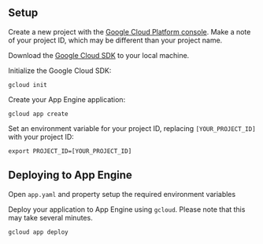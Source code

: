 ## Setup

Create a new project with the [Google Cloud Platform console](https://console.cloud.google.com/).
Make a note of your project ID, which may be different than your project name.

Download the [Google Cloud SDK](https://cloud.google.com/sdk/docs/) to your
local machine.

Initialize the Google Cloud SDK:

    gcloud init

Create your App Engine application:

    gcloud app create

Set an environment variable for your project ID, replacing `[YOUR_PROJECT_ID]`
with your project ID:

    export PROJECT_ID=[YOUR_PROJECT_ID]


## Deploying to App Engine

Open `app.yaml` and property setup the required environment variables

Deploy your application to App Engine using `gcloud`. Please note that this may
take several minutes.

    gcloud app deploy